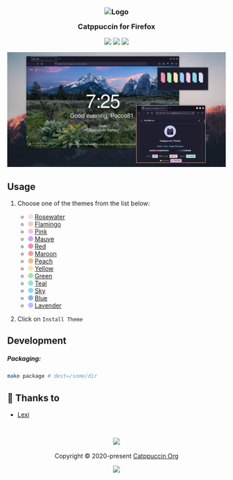 <h3 align="center">
	<img src="https://raw.githubusercontent.com/catppuccin/catppuccin/dev/assets/logos/exports/1544x1544_circle.png" width="100" alt="Logo"/><br/>
	<img src="https://raw.githubusercontent.com/catppuccin/catppuccin/dev/assets/misc/transparent.png" height="30" width="0px"/>
	Catppuccin for Firefox
	<img src="https://raw.githubusercontent.com/catppuccin/catppuccin/dev/assets/misc/transparent.png" height="30" width="0px"/>
</h3>

<p align="center">
    <a href="https://github.com/catppuccin/firefox/stargazers"><img src="https://img.shields.io/github/stars/catppuccin/firefox?colorA=1e1e28&colorB=c9cbff&style=for-the-badge&logo=starship style=for-the-badge"></a>
    <a href="https://github.com/catppuccin/firefox/issues"><img src="https://img.shields.io/github/issues/catppuccin/firefox?colorA=1e1e28&colorB=f7be95&style=for-the-badge"></a>
    <a href="https://github.com/catppuccin/firefox/contributors"><img src="https://img.shields.io/github/contributors/catppuccin/firefox?colorA=1e1e28&colorB=b1e1a6&style=for-the-badge"></a>
</p>

<p align="center">
  <img src="assets/preview.png"/>
</p>

## Usage

1. Choose one of the themes from the list below:

    - <svg width="12" height="12"><circle cx="6" cy="6" r="6" fill="#f5e0dc" /></svg> [Rosewater](https://addons.mozilla.org/en-US/firefox/addon/catppuccin-dark-rosewater/)
    - <svg width="12" height="12"><circle cx="6" cy="6" r="6" fill="#f2cdcd" /></svg> [Flamingo](https://addons.mozilla.org/en-US/firefox/addon/catppuccin-dark-flamingo/)
    - <svg width="12" height="12"><circle cx="6" cy="6" r="6" fill="#f5c2e7" /></svg> [Pink](https://addons.mozilla.org/en-US/firefox/addon/catppuccin-dark-pink/)
    - <svg width="12" height="12"><circle cx="6" cy="6" r="6" fill="#cba6f7" /></svg> [Mauve](https://addons.mozilla.org/en-US/firefox/addon/catppuccin-dark-mauve/)
    - <svg width="12" height="12"><circle cx="6" cy="6" r="6" fill="#f38ba8" /></svg> [Red](https://addons.mozilla.org/en-US/firefox/addon/catppuccin-dark-red/)
    - <svg width="12" height="12"><circle cx="6" cy="6" r="6" fill="#eba0ac" /></svg> [Maroon](https://addons.mozilla.org/en-US/firefox/addon/catppuccin-dark-maroon/)
    - <svg width="12" height="12"><circle cx="6" cy="6" r="6" fill="#fab387" /></svg> [Peach](https://addons.mozilla.org/en-US/firefox/addon/catppuccin-dark-peach/)
    - <svg width="12" height="12"><circle cx="6" cy="6" r="6" fill="#f9e2af" /></svg> [Yellow](https://addons.mozilla.org/en-US/firefox/addon/catppuccin-dark-yellow/)
    - <svg width="12" height="12"><circle cx="6" cy="6" r="6" fill="#a6e3a1" /></svg> [Green](https://addons.mozilla.org/en-US/firefox/addon/catppuccin-dark-green/)
    - <svg width="12" height="12"><circle cx="6" cy="6" r="6" fill="#94e2d5" /></svg> [Teal](https://addons.mozilla.org/en-US/firefox/addon/catppuccin-dark-teal/)
    - <svg width="12" height="12"><circle cx="6" cy="6" r="6" fill="#89dceb" /></svg> [Sky](https://addons.mozilla.org/en-US/firefox/addon/catppuccin-dark-sky/)
    - <svg width="12" height="12"><circle cx="6" cy="6" r="6" fill="#87b0f9" /></svg> [Blue](https://addons.mozilla.org/en-US/firefox/addon/catppuccin-dark-blue/)
    - <svg width="12" height="12"><circle cx="6" cy="6" r="6" fill="#b4befe" /></svg> [Lavender](https://addons.mozilla.org/en-US/firefox/addon/catppuccin-dark-lavender/)

2. Click on `Install Theme`

## Development

##### Packaging:

```bash
make package # dest=/some/dir
```

## 💝 Thanks to

-   [Lexi](https://github.com/ShyyLexi)

&nbsp;

<p align="center"><img src="https://raw.githubusercontent.com/catppuccin/catppuccin/dev/assets/footers/gray0_ctp_on_line.svg?sanitize=true" /></p>
<p align="center">Copyright &copy; 2020-present <a href="https://github.com/catppuccin" target="_blank">Catppuccin Org</a>
<p align="center"><a href="https://github.com/catppuccin/catppuccin/blob/main/LICENSE"><img src="https://img.shields.io/static/v1.svg?style=for-the-badge&label=License&message=MIT&logoColor=d9e0ee&colorA=302d41&colorB=c9cbff"/></a></p>
